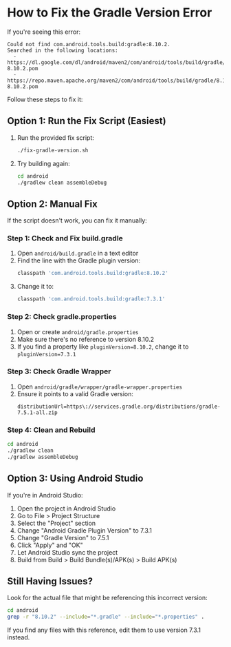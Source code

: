 # How to Fix the Gradle Version Error

If you're seeing this error:

```
Could not find com.android.tools.build:gradle:8.10.2.
Searched in the following locations:
  - https://dl.google.com/dl/android/maven2/com/android/tools/build/gradle/8.10.2/gradle-8.10.2.pom
  - https://repo.maven.apache.org/maven2/com/android/tools/build/gradle/8.10.2/gradle-8.10.2.pom
```

Follow these steps to fix it:

## Option 1: Run the Fix Script (Easiest)

1. Run the provided fix script:
   ```bash
   ./fix-gradle-version.sh
   ```

2. Try building again:
   ```bash
   cd android
   ./gradlew clean assembleDebug
   ```

## Option 2: Manual Fix

If the script doesn't work, you can fix it manually:

### Step 1: Check and Fix build.gradle

1. Open `android/build.gradle` in a text editor
2. Find the line with the Gradle plugin version:
   ```gradle
   classpath 'com.android.tools.build:gradle:8.10.2'
   ```
3. Change it to:
   ```gradle
   classpath 'com.android.tools.build:gradle:7.3.1'
   ```

### Step 2: Check gradle.properties

1. Open or create `android/gradle.properties`
2. Make sure there's no reference to version 8.10.2
3. If you find a property like `pluginVersion=8.10.2`, change it to `pluginVersion=7.3.1`

### Step 3: Check Gradle Wrapper

1. Open `android/gradle/wrapper/gradle-wrapper.properties`
2. Ensure it points to a valid Gradle version:
   ```properties
   distributionUrl=https\://services.gradle.org/distributions/gradle-7.5.1-all.zip
   ```

### Step 4: Clean and Rebuild

```bash
cd android
./gradlew clean
./gradlew assembleDebug
```

## Option 3: Using Android Studio

If you're in Android Studio:

1. Open the project in Android Studio
2. Go to File > Project Structure
3. Select the "Project" section
4. Change "Android Gradle Plugin Version" to 7.3.1
5. Change "Gradle Version" to 7.5.1
6. Click "Apply" and "OK"
7. Let Android Studio sync the project
8. Build from Build > Build Bundle(s)/APK(s) > Build APK(s)

## Still Having Issues?

Look for the actual file that might be referencing this incorrect version:

```bash
cd android
grep -r "8.10.2" --include="*.gradle" --include="*.properties" .
```

If you find any files with this reference, edit them to use version 7.3.1 instead.